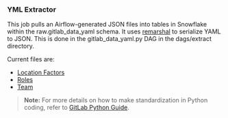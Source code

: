 ### YML Extractor

This job pulls an Airflow-generated JSON files into tables in Snowflake within the raw.gitlab_data_yaml schema. It uses [remarshal](https://pypi.org/project/remarshal/) to serialize YAML to JSON. This is done in the gitlab_data_yaml.py DAG in the dags/extract directory.

Current files are:

* [Location Factors](https://gitlab.com/gitlab-com/www-gitlab-com/blob/master/data/location_factors.yml)
* [Roles](https://gitlab.com/gitlab-com/www-gitlab-com/blob/master/data/roles.yml)
* [Team](https://gitlab.com/gitlab-com/www-gitlab-com/blob/master/data/team.yml)

> **Note:** For more details on how to make standardization in Python coding, refer to [GitLab Python Guide](https://about.gitlab.com/handbook/business-technology/data-team/platform/python-guide/).
